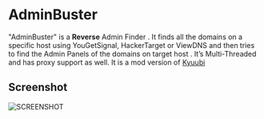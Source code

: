 # AdminBuster
"AdminBuster" is a **Reverse** Admin Finder . It finds all the domains on a specific host using YouGetSignal, HackerTarget or ViewDNS and then tries to find the Admin Panels of the domains on target host . It’s Multi-Threaded and has proxy support as well.
It is a mod version of <a href="https://github.com/hamadrehman/kyuubi-reverse-admin-virkid/blob/master/kyuubi.py">Kyuubi</a>
## Screenshot
![SCREENSHOT](https://s26.postimg.org/yvemt6p09/Screenshot_from_2017-09-01_16-50-16.png)
